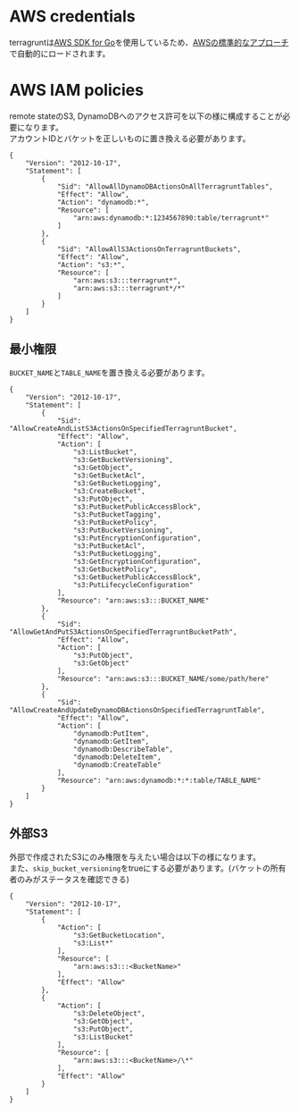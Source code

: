 # AWS credentials
terragruntは[AWS SDK for Go](https://aws.amazon.com/sdk-for-go/)を使用しているため、[AWSの標準的なアプローチ](https://aws.amazon.com/blogs/security/a-new-and-standardized-way-to-manage-credentials-in-the-aws-sdks/)で自動的にロードされます。

# AWS IAM policies
remote stateのS3, DynamoDBへのアクセス許可を以下の様に構成することが必要になります。  
アカウントIDとバケットを正しいものに置き換える必要があります。
```
{
    "Version": "2012-10-17",
    "Statement": [
        {
            "Sid": "AllowAllDynamoDBActionsOnAllTerragruntTables",
            "Effect": "Allow",
            "Action": "dynamodb:*",
            "Resource": [
                "arn:aws:dynamodb:*:1234567890:table/terragrunt*"
            ]
        },
        {
            "Sid": "AllowAllS3ActionsOnTerragruntBuckets",
            "Effect": "Allow",
            "Action": "s3:*",
            "Resource": [
                "arn:aws:s3:::terragrunt*",
                "arn:aws:s3:::terragrunt*/*"
            ]
        }
    ]
}
```

## 最小権限
`BUCKET_NAME`と`TABLE_NAME`を置き換える必要があります。
```
{
    "Version": "2012-10-17",
    "Statement": [
        {
            "Sid": "AllowCreateAndListS3ActionsOnSpecifiedTerragruntBucket",
            "Effect": "Allow",
            "Action": [
                "s3:ListBucket",
                "s3:GetBucketVersioning",
                "s3:GetObject",
                "s3:GetBucketAcl",
                "s3:GetBucketLogging",
                "s3:CreateBucket",
                "s3:PutObject",
                "s3:PutBucketPublicAccessBlock",
                "s3:PutBucketTagging",
                "s3:PutBucketPolicy",
                "s3:PutBucketVersioning",
                "s3:PutEncryptionConfiguration",
                "s3:PutBucketAcl",
                "s3:PutBucketLogging",
                "s3:GetEncryptionConfiguration",
                "s3:GetBucketPolicy",
                "s3:GetBucketPublicAccessBlock",
                "s3:PutLifecycleConfiguration"
            ],
            "Resource": "arn:aws:s3:::BUCKET_NAME"
        },
        {
            "Sid": "AllowGetAndPutS3ActionsOnSpecifiedTerragruntBucketPath",
            "Effect": "Allow",
            "Action": [
                "s3:PutObject",
                "s3:GetObject"
            ],
            "Resource": "arn:aws:s3:::BUCKET_NAME/some/path/here"
        },
        {
            "Sid": "AllowCreateAndUpdateDynamoDBActionsOnSpecifiedTerragruntTable",
            "Effect": "Allow",
            "Action": [
                "dynamodb:PutItem",
                "dynamodb:GetItem",
                "dynamodb:DescribeTable",
                "dynamodb:DeleteItem",
                "dynamodb:CreateTable"
            ],
            "Resource": "arn:aws:dynamodb:*:*:table/TABLE_NAME"
        }
    ]
}
```

## 外部S3
外部で作成されたS3にのみ権限を与えたい場合は以下の様になります。  
また、`skip_bucket_versioning`をtrueにする必要があります。(バケットの所有者のみがステータスを確認できる)
```
{
    "Version": "2012-10-17",
    "Statement": [
        {
            "Action": [
                "s3:GetBucketLocation",
                "s3:List*"
            ],
            "Resource": [
                "arn:aws:s3:::<BucketName>"
            ],
            "Effect": "Allow"
        },
        {
            "Action": [
                "s3:DeleteObject",
                "s3:GetObject",
                "s3:PutObject",
                "s3:ListBucket"
            ],
            "Resource": [
                "arn:aws:s3:::<BucketName>/\*"
            ],
            "Effect": "Allow"
        }
    ]
}
```